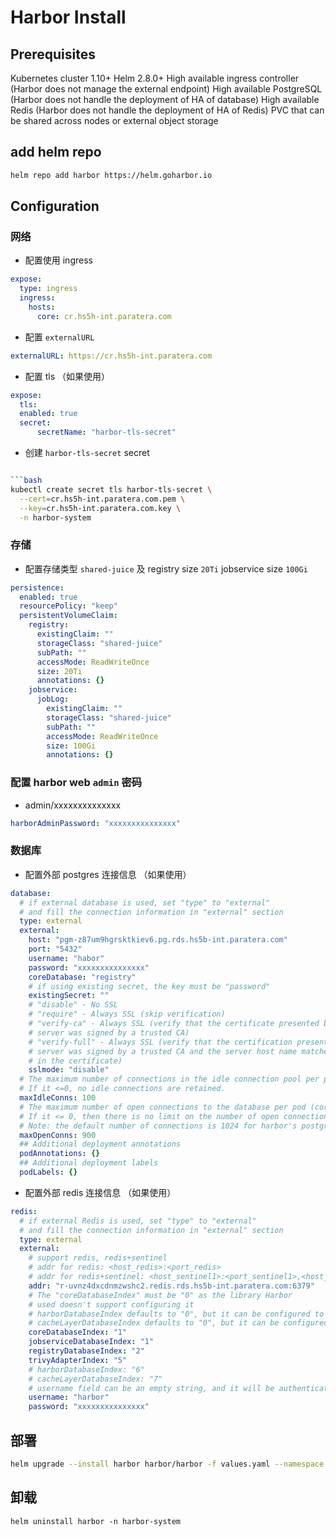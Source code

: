 # Harbor Install

## Prerequisites
Kubernetes cluster 1.10+
Helm 2.8.0+
High available ingress controller (Harbor does not manage the external endpoint)
High available PostgreSQL (Harbor does not handle the deployment of HA of database)
High available Redis (Harbor does not handle the deployment of HA of Redis)
PVC that can be shared across nodes or external object storage

## add helm repo

```bash
helm repo add harbor https://helm.goharbor.io
```

## Configuration


### 网络

- 配置使用 ingress


```yaml
expose:
  type: ingress
  ingress:
    hosts:
      core: cr.hs5h-int.paratera.com  
```

- 配置 `externalURL`

```yaml
externalURL: https://cr.hs5h-int.paratera.com
```

- 配置 tls （如果使用）

```yaml
expose:
  tls:
  enabled: true
  secret:
      secretName: "harbor-tls-secret"
```

- 创建 `harbor-tls-secret` secret

```bash

```bash
kubectl create secret tls harbor-tls-secret \
  --cert=cr.hs5h-int.paratera.com.pem \
  --key=cr.hs5h-int.paratera.com.key \
  -n harbor-system
```

### 存储

- 配置存储类型 `shared-juice` 及 registry size `20Ti` jobservice size `100Gi`

```yaml
persistence:
  enabled: true
  resourcePolicy: "keep"
  persistentVolumeClaim:
    registry:
      existingClaim: ""
      storageClass: "shared-juice"
      subPath: ""
      accessMode: ReadWriteOnce
      size: 20Ti
      annotations: {}
    jobservice:
      jobLog:
        existingClaim: ""
        storageClass: "shared-juice"
        subPath: ""
        accessMode: ReadWriteOnce
        size: 100Gi
        annotations: {}
```

### 配置 harbor web `admin` 密码

- admin/xxxxxxxxxxxxxx

```yaml
harborAdminPassword: "xxxxxxxxxxxxxxx"
```


### 数据库

- 配置外部 postgres 连接信息 （如果使用）
```yaml
database:
  # if external database is used, set "type" to "external"
  # and fill the connection information in "external" section
  type: external
  external:
    host: "pgm-z87um9hgrsktkiev6.pg.rds.hs5b-int.paratera.com"
    port: "5432"
    username: "habor"
    password: "xxxxxxxxxxxxxxx"
    coreDatabase: "registry"
    # if using existing secret, the key must be "password"
    existingSecret: ""
    # "disable" - No SSL
    # "require" - Always SSL (skip verification)
    # "verify-ca" - Always SSL (verify that the certificate presented by the
    # server was signed by a trusted CA)
    # "verify-full" - Always SSL (verify that the certification presented by the
    # server was signed by a trusted CA and the server host name matches the one
    # in the certificate)
    sslmode: "disable"
  # The maximum number of connections in the idle connection pool per pod (core+exporter).
  # If it <=0, no idle connections are retained.
  maxIdleConns: 100
  # The maximum number of open connections to the database per pod (core+exporter).
  # If it <= 0, then there is no limit on the number of open connections.
  # Note: the default number of connections is 1024 for harbor's postgres.
  maxOpenConns: 900
  ## Additional deployment annotations
  podAnnotations: {}
  ## Additional deployment labels
  podLabels: {}  
```
  
- 配置外部 redis 连接信息 （如果使用）
```yaml
redis:
  # if external Redis is used, set "type" to "external"
  # and fill the connection information in "external" section
  type: external
  external:
    # support redis, redis+sentinel
    # addr for redis: <host_redis>:<port_redis>
    # addr for redis+sentinel: <host_sentinel1>:<port_sentinel1>,<host_sentinel2>:<port_sentinel2>,<host_sentinel3>:<port_sentinel3>
    addr: "r-uvnz4dxcdnmzwshc2.redis.rds.hs5b-int.paratera.com:6379"
    # The "coreDatabaseIndex" must be "0" as the library Harbor
    # used doesn't support configuring it
    # harborDatabaseIndex defaults to "0", but it can be configured to "6", this config is optional
    # cacheLayerDatabaseIndex defaults to "0", but it can be configured to "7", this config is optional
    coreDatabaseIndex: "1"
    jobserviceDatabaseIndex: "1"
    registryDatabaseIndex: "2"
    trivyAdapterIndex: "5"
    # harborDatabaseIndex: "6"
    # cacheLayerDatabaseIndex: "7"
    # username field can be an empty string, and it will be authenticated against the default user
    username: "harbor"
    password: "xxxxxxxxxxxxxxx"
```

## 部署

```bash
helm upgrade --install harbor harbor/harbor -f values.yaml --namespace harbor-system --create-namespace
```


## 卸载

```
helm uninstall harbor -n harbor-system
```
